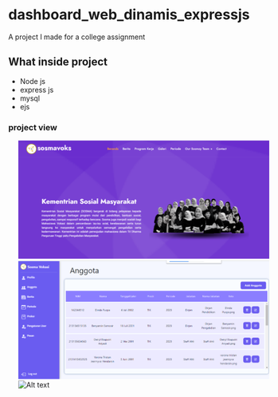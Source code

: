# dashboard_web_dinamis_expressjs
A project I made for a college assignment
## What inside project
- Node js
- express js
- mysql
- ejs
### project view
<img src="Screenshot (394).png" alt="Alt text" title="Optional title" style="display: inline-block; margin: 0 20px; width: 700px;">
<img src="Screenshot (392).png" alt="Alt text" title="Optional title" style="display: inline-block; margin: 0 20px; width: 700px;">
<img src="Screenshot (399).png" alt="Alt text" title="Optional title" style="display: inline-block; margin: 0 20px; width: 700px;">
